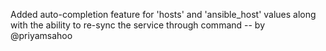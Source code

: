 Added auto-completion feature for 'hosts' and 'ansible_host' values along with
the ability to re-sync the service through command -- by @priyamsahoo
